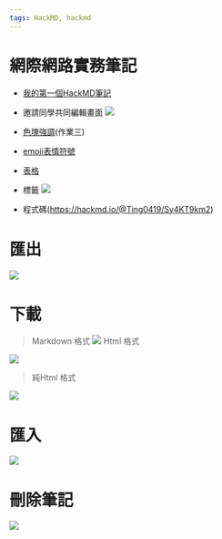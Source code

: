```yaml
---
tags: HackMD, hackmd
---
```


# 網際網路實務筆記

- [我的第一個HackMD筆記](https://hackmd.io/@Ting0419/HyG4rFPJh )
- 邀請同學共同編輯畫面
![](https://i.imgur.com/1hSpT3l.png)

- [色塊強調](https://hackmd.io/@Ting0419/BkTPa5Yxh)(作業三)

- [emoji表情符號](https://hackmd.io/@Ting0419/BJ3bt0Te2)

- [表格](https://hackmd.io/@Ting0419/H1mSvCae2)

- 標籤
![](https://i.imgur.com/hd2tRqt.png)

- 程式碼(https://hackmd.io/@Ting0419/Sy4KT9km2)

# 匯出
![](https://i.imgur.com/rRcpISb.png)

#  下載
> Markdown 格式
![](https://i.imgur.com/VGog4sk.png)
> Html 格式

![](https://i.imgur.com/FRfBDCG.png)
 
> 純Html 格式

![](https://i.imgur.com/tFJP5Py.png)

# 匯入
![](https://i.imgur.com/ziZmOuH.png)

#  刪除筆記
![](https://i.imgur.com/QgdF92J.png)
